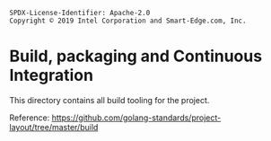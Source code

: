 ```text
SPDX-License-Identifier: Apache-2.0
Copyright © 2019 Intel Corporation and Smart-Edge.com, Inc.
```

# Build, packaging and Continuous Integration

This directory contains all build tooling for the project.

Reference: https://github.com/golang-standards/project-layout/tree/master/build
